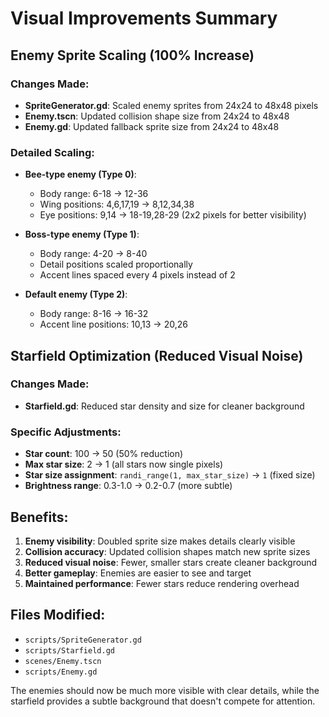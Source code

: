 # Visual Improvements Summary

## Enemy Sprite Scaling (100% Increase)

### Changes Made:
- **SpriteGenerator.gd**: Scaled enemy sprites from 24x24 to 48x48 pixels
- **Enemy.tscn**: Updated collision shape size from 24x24 to 48x48
- **Enemy.gd**: Updated fallback sprite size from 24x24 to 48x48

### Detailed Scaling:
- **Bee-type enemy (Type 0)**:
  - Body range: 6-18 → 12-36
  - Wing positions: 4,6,17,19 → 8,12,34,38
  - Eye positions: 9,14 → 18-19,28-29 (2x2 pixels for better visibility)

- **Boss-type enemy (Type 1)**:
  - Body range: 4-20 → 8-40
  - Detail positions scaled proportionally
  - Accent lines spaced every 4 pixels instead of 2

- **Default enemy (Type 2)**:
  - Body range: 8-16 → 16-32
  - Accent line positions: 10,13 → 20,26

## Starfield Optimization (Reduced Visual Noise)

### Changes Made:
- **Starfield.gd**: Reduced star density and size for cleaner background

### Specific Adjustments:
- **Star count**: 100 → 50 (50% reduction)
- **Max star size**: 2 → 1 (all stars now single pixels)
- **Star size assignment**: `randi_range(1, max_star_size)` → `1` (fixed size)
- **Brightness range**: 0.3-1.0 → 0.2-0.7 (more subtle)

## Benefits:
1. **Enemy visibility**: Doubled sprite size makes details clearly visible
2. **Collision accuracy**: Updated collision shapes match new sprite sizes
3. **Reduced visual noise**: Fewer, smaller stars create cleaner background
4. **Better gameplay**: Enemies are easier to see and target
5. **Maintained performance**: Fewer stars reduce rendering overhead

## Files Modified:
- `scripts/SpriteGenerator.gd`
- `scripts/Starfield.gd`
- `scenes/Enemy.tscn`
- `scripts/Enemy.gd`

The enemies should now be much more visible with clear details, while the starfield provides a subtle background that doesn't compete for attention.

